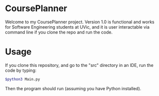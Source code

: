 # CoursePlanner
Welcome to my CoursePlanner project. Version 1.0 is functional and works for Software Engineering students at UVic, and it is user interactable via command line if you clone the repo and run the code.

# Usage
If you clone this repository, and go to the "src" directory in an IDE, run the code by typing: 
```bash
$python3 Main.py
```
Then the program should run (assuming you have Python installed). 
